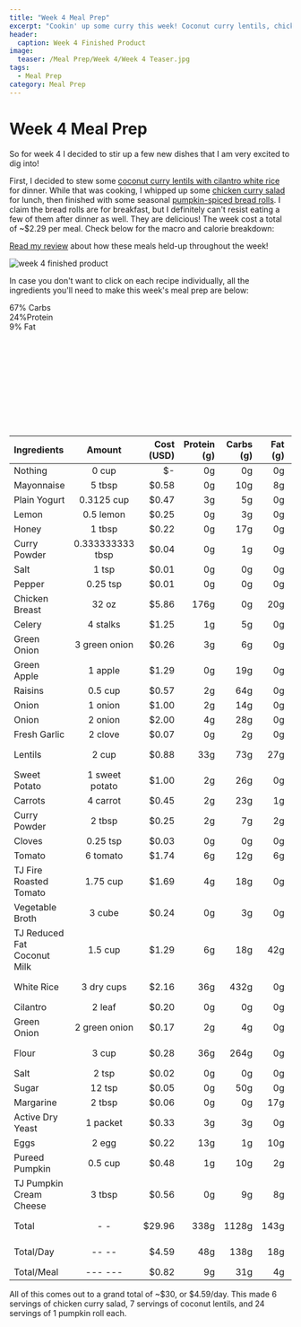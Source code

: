 ```yaml
---
title: "Week 4 Meal Prep"
excerpt: "Cookin' up some curry this week! Coconut curry lentils, chicken curry salad, and pumpkin rolls"
header:
  caption: Week 4 Finished Product
image:
  teaser: /Meal Prep/Week 4/Week 4 Teaser.jpg
tags: 
  - Meal Prep
category: Meal Prep
---
```


# Week 4 Meal Prep

So for week 4 I decided to stir up a few new dishes that I am very excited to dig into!

First, I decided to stew some [coconut curry lentils with cilantro white rice](/recipe/CoconutCurryLentils/ "Coconut Curry Lentils") for dinner. While that was cooking, I whipped up some [chicken curry salad](/recipe/ChickenCurrySalad/ "Chicken Curry Salad") for lunch, then finished with some seasonal [pumpkin-spiced bread rolls](/recipe/PumpkinRolls/ "Pumpkin Spiced Bread Rolls"). I claim the bread rolls are for breakfast, but I definitely can't resist eating a few of them after dinner as well. They are delicious! The week cost a total of ~$2.29 per meal. Check below for the macro and calorie breakdown: 

[Read my review](https://underwriteyourlife.github.io/meal%20prep/Week4Evaluation/) about how these meals held-up throughout the week!

![week 4 finished product](https://github.com/underwriteyourlife/underwriteyourlife.github.io/blob/master/images/Meal%20Prep/Week%204/Week%204%20Finished%20Product.jpg?raw=true "Week 4 Finished Meal Prep")

In case you don't want to click on each recipe individually, all the ingredients you'll need to make this week's meal prep are below:
<div class="c100 p67 big">
  <span>67% Carbs </span>
  <div class="slice">
    <div class="bar"></div>
    <div class="fill"></div>
  </div>
</div>

<div class="c100 p24 big">
  <span>24%Protein </span>
  <div class="slice">
    <div class="bar"></div>
    <div class="fill"></div>
  </div>
</div>

<div class="c100 p9 big">
  <span>9% Fat </span>
  <div class="slice">
    <div class="bar"></div>
    <div class="fill"></div>
  </div>
</div>

<br>
<br />
<br>
<br />
<br>
<br />
<br>
<br />
<br>
<br />

|	**Ingredients**	|	**Amount**		|	 **Cost (USD)** 	|	**Protein (g)**	|	**Carbs (g)**	|	**Fat (g)**	|	**Calories (kcal)**
|	:----------	|	:----------:		|	 ---------: 	|	 ---------: 	|	 ---------: 	|	 ---------: 	|	 ---------: 
|	Nothing	|	0	cup	|	 $-   	|	0g	|	0g	|	0g	|	0 cal
|	Mayonnaise	|	5	tbsp	|	 $0.58 	|	0g	|	10g	|	8g	|	100 cal
|	Plain Yogurt	|	0.3125	cup	|	 $0.47 	|	3g	|	5g	|	0g	|	38 cal
|	Lemon	|	0.5	lemon	|	 $0.25 	|	0g	|	3g	|	0g	|	9 cal
|	Honey	|	1	tbsp	|	 $0.22 	|	0g	|	17g	|	0g	|	60 cal
|	Curry Powder	|	0.333333333	tbsp	|	 $0.04 	|	0g	|	1g	|	0g	|	6 cal
|	Salt	|	1	tsp	|	 $0.01 	|	0g	|	0g	|	0g	|	0 cal
|	Pepper	|	0.25	tsp	|	 $0.01 	|	0g	|	0g	|	0g	|	0 cal
|	Chicken Breast	|	32	oz	|	 $5.86 	|	176g	|	0g	|	20g	|	880 cal
|	Celery	|	4	stalks	|	 $1.25 	|	1g	|	5g	|	0g	|	30 cal
|	Green Onion	|	3	green onion	|	 $0.26 	|	3g	|	6g	|	0g	|	15 cal
|	Green Apple	|	1	apple	|	 $1.29 	|	0g	|	19g	|	0g	|	100 cal
|	Raisins	|	0.5	cup	|	 $0.57 	|	2g	|	64g	|	0g	|	240 cal
|	Onion	|	1	onion	|	 $1.00 	|	2g	|	14g	|	0g	|	44 cal
|	Onion	|	2	onion	|	 $2.00 	|	4g	|	28g	|	0g	|	88 cal
|	Fresh Garlic	|	2	clove	|	 $0.07 	|	0g	|	2g	|	0g	|	8 cal
|	Lentils	|	2	cup	|	 $0.88 	|	33g	|	73g	|	27g	|	1440 cal
|	Sweet Potato	|	1	sweet potato	|	 $1.00 	|	2g	|	26g	|	0g	|	150 cal
|	Carrots	|	4	carrot	|	 $0.45 	|	2g	|	23g	|	1g	|	100 cal
|	Curry Powder	|	2	tbsp	|	 $0.25 	|	2g	|	7g	|	2g	|	36 cal
|	Cloves	|	0.25	tsp	|	 $0.03 	|	0g	|	0g	|	0g	|	2 cal
|	Tomato	|	6	tomato	|	 $1.74 	|	6g	|	12g	|	6g	|	210 cal
|	TJ Fire Roasted Tomato	|	1.75	cup	|	 $1.69 	|	4g	|	18g	|	0g	|	88 cal
|	Vegetable Broth	|	3	cube	|	 $0.24 	|	0g	|	3g	|	0g	|	15 cal
|	TJ Reduced Fat Coconut Milk	|	1.5	cup	|	 $1.29 	|	6g	|	18g	|	42g	|	420 cal
|	White Rice	|	3	dry cups	|	 $2.16 	|	36g	|	432g	|	0g	|	1800 cal
|	Cilantro	|	2	leaf	|	 $0.20 	|	0g	|	0g	|	0g	|	2 cal
|	Green Onion	|	2	green onion	|	 $0.17 	|	2g	|	4g	|	0g	|	10 cal
|	Flour	|	3	cup	|	 $0.28 	|	36g	|	264g	|	0g	|	1320 cal
|	Salt	|	2	tsp	|	 $0.02 	|	0g	|	0g	|	0g	|	0 cal
|	Sugar	|	12	tsp	|	 $0.05 	|	0g	|	50g	|	0g	|	180 cal
|	Margarine	|	2	tbsp	|	 $0.06 	|	0g	|	0g	|	17g	|	200 cal
|	Active Dry Yeast	|	1	packet	|	 $0.33 	|	3g	|	3g	|	0g	|	21 cal
|	Eggs 	|	2	egg	|	 $0.22 	|	13g	|	1g	|	10g	|	144 cal
|	Pureed Pumpkin	|	0.5	cup	|	 $0.48 	|	1g	|	10g	|	2g	|	50 cal
|	TJ Pumpkin Cream Cheese	|	3	tbsp	|	 $0.56 	|	0g	|	9g	|	8g	|	105 cal
|	Total	|	-	-	|	 $29.96 	|	338g	|	1128g	|	143g	|	7910 cal
|	Total/Day	|	--	--	|	 $4.59 	|	48g	|	138g	|	18g	|	1010 cal
|	Total/Meal	|	---	---	|	 $0.82 	|	9g	|	31g	|	4g	|	217 cal


All of this comes out to a grand total of ~$30, or $4.59/day. This made 6 servings of chicken curry salad, 7 servings of coconut lentils, and 24 servings of 1 pumpkin roll each. 


